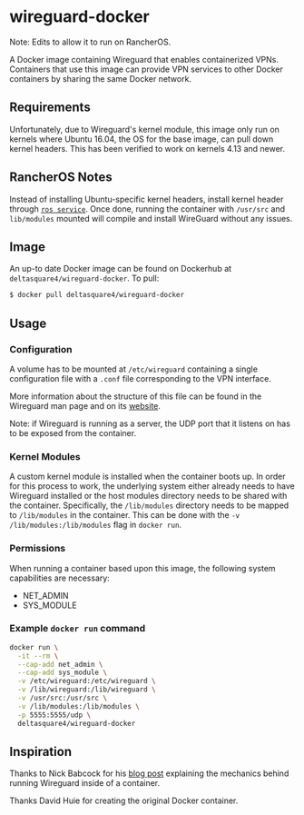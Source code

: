 # wireguard-docker

Note: Edits to allow it to run on RancherOS.

A Docker image containing Wireguard that enables containerized
VPNs. Containers that use this image can provide VPN services to other
Docker containers by sharing the same Docker network.

## Requirements

Unfortunately, due to Wireguard's kernel module, this image only run
on kernels where Ubuntu 16.04, the OS for the base image, can pull
down kernel headers. This has been verified to work on kernels 4.13
and newer.

## RancherOS Notes

Instead of installing Ubuntu-specific kernel headers, install kernel header through [`ros service`](https://rancher.com/docs/os/v1.2/en/configuration/kernel-modules-kernel-headers/). Once done, running the container with `/usr/src` and `lib/modules` mounted will compile and install WireGuard without any issues.

## Image

An up-to date Docker image can be found on Dockerhub at
`deltasquare4/wireguard-docker`. To pull:

```bash
$ docker pull deltasquare4/wireguard-docker
```

## Usage

### Configuration

A volume has to be mounted at `/etc/wireguard` containing a single
configuration file with a `.conf` file corresponding to the VPN
interface.

More information about the structure of this file can be found in the
Wireguard man page and on its [website](https://www.wireguard.com/).

Note: if Wireguard is running as a server, the UDP port that it
listens on has to be exposed from the container.

### Kernel Modules

A custom kernel module is installed when the container boots up. In
order for this process to work, the underlying system either already
needs to have Wireguard installed or the host modules directory needs
to be shared with the container. Specifically, the `/lib/modules`
directory needs to be mapped to `/lib/modules` in the container. This
can be done with the `-v /lib/modules:/lib/modules` flag in `docker
run`.

### Permissions

When running a container based upon this image, the following system
capabilities are necessary:
- NET_ADMIN
- SYS_MODULE

### Example `docker run` command

```bash
docker run \
  -it --rm \
  --cap-add net_admin \
  --cap-add sys_module \
  -v /etc/wireguard:/etc/wireguard \
  -v /lib/wireguard:/lib/wireguard \
  -v /usr/src:/usr/src \
  -v /lib/modules:/lib/modules \
  -p 5555:5555/udp \
  deltasquare4/wireguard-docker
```

## Inspiration

Thanks to Nick Babcock for his [blog
post](https://nbsoftsolutions.com/blog/routing-select-docker-containers-through-wireguard-vpn)
explaining the mechanics behind running Wireguard inside of a
container.

Thanks David Huie for creating the original Docker container.
